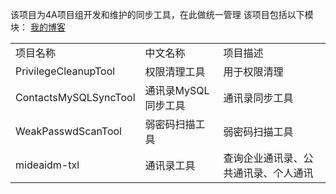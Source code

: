 该项目为4A项目组开发和维护的同步工具，在此做统一管理
该项目包括以下模块：
[我的博客](http://blog.csdn.net/guodongxiaren "悬停显示")  
<table>
    <tr>
        <td>项目名称</td>
        <td>中文名称</td>
        <td>项目描述</td>
    </tr>
    <tr>
        <td>PrivilegeCleanupTool</td>
        <td>权限清理工具</td>
        <td>用于权限清理</td>
    </tr>
	<tr>
        <td>ContactsMySQLSyncTool</td>
        <td>通讯录MySQL同步工具</td>
        <td>通讯录同步工具</td>
    </tr>
    <tr>
        <td>WeakPasswdScanTool</td>
        <td>弱密码扫描工具</td>
        <td>弱密码扫描工具</td>
    </tr>
    <tr>
        <td>mideaidm-txl</td>
        <td>通讯录工具</td>
        <td>查询企业通讯录、公共通讯录、个人通讯</td>
    </tr>
</table>
